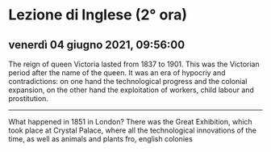 
# Lezione di Inglese (2° ora)

## venerdì 04 giugno 2021, 09:56:00

The reign of queen Victoria lasted from 1837 to 1901.
This was the Victorian period after the name of the queen.
It was an era of hypocriy and  contradictions: on one hand the technological progress and the colonial expansion, on the other hand the exploitation of workers, child labour and prostitution.

---

What happened in 1851 in London? There was the Great Exhibition, which took place at Crystal Palace, where all the technological innovations of the time, as well as animals and plants fro, english colonies
<!--stackedit_data:
eyJoaXN0b3J5IjpbMTIyMTkxNDg4MywtODY4NDkzOTJdfQ==
-->